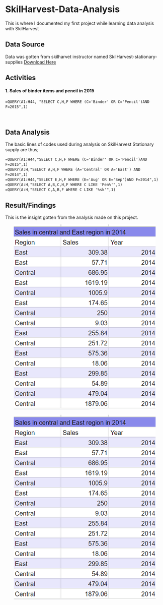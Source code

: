 # SkilHarvest-Data-Analysis
This is where I documented my first project while learning data analysis with SkilHarvest

## Data Source
Data was gotten from skilharvet instructor named SkilHarvest-stationary-supplies [Download Here](https://docs.google.com/spreadsheets/d/1kIvUpU3t4_vJs3SVGH7i9hhOciQ8FELTxFv4CDy7WVA/edit#gid=32712049) 

## Activities

#### 1. Sales of binder items and pencil in 2015
```
=QUERY(A1:H44, "SELECT C,H,F WHERE (C='Binder' OR C='Pencil')AND F=2015",1)
```
![]()

## Data Analysis
The basic lines of codes used during analysis on SkilHarvest Stationary supply are thus;
```
=QUERY(A1:H44,"SELECT C,H,F WHERE (C='Binder' OR C='Pencil')AND F=2015",1)
=QUERY(A:H,"SELECT A,H,F WHERE (A='Central' OR A='East') AND F=2014",1)
=QUERY(A1:H44,"SELECT E,H,F WHERE (E='Aug' OR E='Sep')AND F=2014",1)
=QUERY(A:H,"SELECT A,B,C,H,F WHERE C LIKE 'Pen%'",1)
=QUERY(A:H,"SELECT C,A,B,F WHERE C LIKE '%sk'",1)
```
## Result/Findings
This is the insight gotten from the analysis made on this project.

<div align="center"> <img src="Screenshotpurple.png" </div>

![](Screenshotpurple.png)
